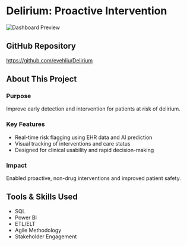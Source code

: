 # Delirium: Proactive Intervention

![Dashboard Preview](asset/dashboard_preview.png)

## GitHub Repository
https://github.com/evehliu/Delirium

## About This Project

### Purpose
Improve early detection and intervention for patients at risk of delirium.

### Key Features
- Real-time risk flagging using EHR data and AI prediction
- Visual tracking of interventions and care status
- Designed for clinical usability and rapid decision-making

### Impact
Enabled proactive, non-drug interventions and improved patient safety.

## Tools & Skills Used
- SQL
- Power BI
- ETL/ELT
- Agile Methodology
- Stakeholder Engagement
